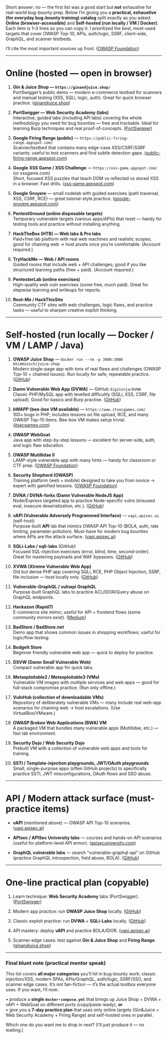 Short answer: no — the first list was a good start but **not** exhaustive for real-world bug-bounty prep. Below I’m giving you a **practical, exhaustive (for everyday bug-bounty training) catalog** split exactly as you asked: **Online (browser-accessible)** and **Self-hosted (run locally / VM / Docker)**. Each item is 1–3 lines so you can copy it. I prioritized the best, most-used targets that cover OWASP Top-10, APIs, auth/logic, SSRF, client-side, GraphQL, and scanner testbeds.

I’ll cite the most important sources up front. ([OWASP Foundation](https://owasp.org/www-project-vulnerable-web-applications-directory/?utm_source=chatgpt.com "OWASP Vulnerable Web Applications Directory"))

---

# Online (hosted — open in browser)

1. **Gin & Juice Shop — `https://ginandjuice.shop/`**  
    PortSwigger’s public demo — modern e-commerce testbed for scanners and manual testing (XSS, SQLi, logic, auth). Great for quick browser practice. ([ginandjuice.shop](https://ginandjuice.shop/?utm_source=chatgpt.com "Gin & Juice Shop: Home"))
    
2. **PortSwigger — Web Security Academy (labs)**  
    Interactive, guided labs (including API labs) covering the whole methodology you need for bug bounties — free and trackable. Ideal for learning Burp techniques and real proof-of-concepts. ([PortSwigger](https://portswigger.net/blog/gin-and-juice-shop-put-your-scanner-to-the-test?utm_source=chatgpt.com "Gin and Juice Shop: put your scanner to the test | Blog"))
    
3. **Google Firing Range (public)** — `https://public-firing-range.appspot.com/`  
    Scanner/testbed that contains many edge-case XSS/CSRF/SSRF variants; useful to test scanners and find subtle detection gaps. ([public-firing-range.appspot.com](https://public-firing-range.appspot.com/?utm_source=chatgpt.com "Firing Range"))
    
4. **Google XSS Game / XSS Challenge** — `https://xss-game.appspot.com/` (or xssgame.com)  
    Short, focused XSS puzzles that teach DOM vs reflected vs stored XSS in a browser. Fast drills. ([xss-game.appspot.com](https://xss-game.appspot.com/?utm_source=chatgpt.com "XSS game - Google App Engine"))
    
5. **Google Gruyere** — small codelab with guided exercises (path traversal, XSS, CSRF, RCE) — great tutorial-style practice. ([google-gruyere.appspot.com](https://google-gruyere.appspot.com/?utm_source=chatgpt.com "Web Application Exploits and Defenses"))
    
6. **PentestGround (online disposable targets)**  
    Temporary vulnerable targets (various apps/APIs) that reset — handy for testing tools and practice without installing anything.
    
7. **HackTheBox (HTB) — Web labs & Pro labs**  
    Paid+free lab platform with real web machines and realistic scopes; good for chaining web → host pivots once you’re comfortable. (Account required.)
    
8. **TryHackMe — Web / API rooms**  
    Guided rooms that include web + API challenges; good if you like structured learning paths (free + paid). (Account required.)
    
9. **PentesterLab (online exercises)**  
    High-quality web vuln exercises (some free, much paid). Great for stepwise learning and writeups for reports.
    
10. **Root-Me / HackThisSite**  
    Community CTF sites with web challenges, logic flaws, and practice tasks — useful to sharpen creative exploit thinking.
    

---

# Self-hosted (run locally — Docker / VM / LAMP / Java)

1. **OWASP Juice Shop** — `docker run --rm -p 3000:3000 bkimminich/juice-shop`  
    Modern single-page app with _tons_ of real flaws and challenges (OWASP Top-10 + chained issues). Run locally for safe, repeatable practice. ([GitHub](https://github.com/vavkamil/awesome-vulnerable-apps?utm_source=chatgpt.com "vavkamil/awesome-vulnerable-apps"))
    
2. **Damn Vulnerable Web App (DVWA)** — GitHub `digininja/DVWA`  
    Classic PHP/MySQL app with levelled difficultly (SQLi, XSS, CSRF, file upload). Good for basics and Burp practise. ([GitHub](https://github.com/digininja/DVWA?utm_source=chatgpt.com "digininja/DVWA: Damn Vulnerable Web Application (DVWA)"))
    
3. **bWAPP (bee-box VM available)** — `https://www.itsecgames.com/`  
    100+ bugs in PHP; includes lessons on file upload, RCE, and many OWASP Top-10 items. Bee-box VM makes setup trivial. ([itsecgames.com](https://www.itsecgames.com/?utm_source=chatgpt.com "bWAPP, a buggy web application!"))
    
4. **OWASP WebGoat**  
    Java app with step-by-step lessons — excellent for server-side, auth, and logic flaw education.
    
5. **OWASP Mutillidae II**  
    LAMP-style vulnerable app with many hints — handy for classroom or CTF prep. ([OWASP Foundation](https://owasp.org/www-project-mutillidae-ii/?utm_source=chatgpt.com "OWASP Mutillidae II"))
    
6. **Security Shepherd (OWASP)**  
    Training platform (web + mobile) designed to take you from novice → expert with gamified lessons. ([OWASP Foundation](https://owasp.org/www-project-security-shepherd/?utm_source=chatgpt.com "OWASP Security Shepherd"))
    
7. **DVNA / DVNA-forks (Damn Vulnerable NodeJS App)**  
    Node/Express targeted app to practice Node-specific vulns (misused eval, insecure deserialization, etc.). ([GitHub](https://github.com/appsecco/dvna?utm_source=chatgpt.com "appsecco/dvna: Damn Vulnerable NodeJS Application"))
    
8. **vAPI (Vulnerable Adversely Programmed Interface)** — `vapi.apisec.ai` (self-host)  
    Purpose-built **API** lab that mimics OWASP API Top-10 (BOLA, auth, rate limiting, parameter pollution). Must-have for modern bug bounties where APIs are the attack surface. ([vapi.apisec.ai](https://vapi.apisec.ai/?utm_source=chatgpt.com "vAPI"))
    
9. **SQLi-Labs / sqli-labs** (GitHub)  
    Focused SQL-injection exercises (error, blind, time, second-order). Great for mastering payloads and WAF bypasses. ([GitHub](https://github.com/Audi-1/sqli-labs?utm_source=chatgpt.com "SQLI labs to test error based, Blind boolean ..."))
    
10. **XVWA (Xtreme Vulnerable Web App)**  
    Old but dense PHP app covering SQLi, RCE, PHP Object Injection, SSRF, file inclusion — host locally only. ([GitHub](https://github.com/s4n7h0/xvwa?utm_source=chatgpt.com "XVWA is a badly coded web application written in PHP ..."))
    
11. **Vulnerable-GraphQL / vulnapi GraphQL**  
    Purpose-built GraphQL labs to practice ACL/IDOR/Query abuse on GraphQL endpoints.
    
12. **Hackazon (Rapid7)**  
    E-commerce site mimic; useful for API + frontend flows (some community mirrors exist). ([Medium](https://cyberrey.medium.com/sql-injection-sqli-hands-on-lab-d049af02b623?utm_source=chatgpt.com "SQL Injection (SQLi) Hands-on Lab | by Cyber Rey - Medium"))
    
13. **BadStore / BadStore.net**  
    Demo app that shows common issues in shopping workflows; useful for logic/flow testing.
    
14. **BodgeIt Store**  
    Beginner friendly vulnerable web app — quick to deploy for practice.
    
15. **DSVW (Damn Small Vulnerable Web)**  
    Compact vulnerable app for quick labs.
    
16. **Metasploitable2 / Metasploitable3 (VMs)**  
    Vulnerable VM images with multiple services and web apps — good for full-stack compromise practice. (Run only offline.)
    
17. **VulnHub (collection of downloadable VMs)**  
    Repository of deliberately vulnerable VMs — many include real web-app scenarios for chaining web → host escalations. (Use VirtualBox/VMware.)
    
18. **OWASP Broken Web Applications (BWA) VM**  
    A packaged VM that bundles many vulnerable apps (Mutillidae, etc.) — fast lab environment.
    
19. **Security Dojo / Web Security Dojo**  
    Prebuilt VM with a collection of vulnerable web apps and tools for training.
    
20. **SSTI / Template-injection playgrounds, JWT/OAuth playgrounds**  
    Small, single-purpose apps (often GitHub projects) to specifically practice SSTI, JWT misconfigurations, OAuth flows and SSO abuse.
    

---

# API / Modern attack surface (must-practice items)

- **vAPI** (mentioned above) — OWASP API Top-10 scenarios. ([vapi.apisec.ai](https://vapi.apisec.ai/?utm_source=chatgpt.com "vAPI"))
    
- **APIsec / APISec University labs** — courses and hands-on API scenarios (useful for platform-level API armor). ([apisecuniversity.com](https://www.apisecuniversity.com/?utm_source=chatgpt.com "APISec University: Free API Security Training for AppSec ..."))
    
- **GraphQL vulnerable labs** — search “vulnerable-graphql-api” on GitHub (practice GraphQL introspection, field abuse, BOLA). ([GitHub](https://github.com/arainho/awesome-api-security?utm_source=chatgpt.com "A collection of awesome API Security tools and resources."))
    

---

# One-line practical plan (copyable)

1. Learn technique: **Web Security Academy** labs (PortSwigger). ([PortSwigger](https://portswigger.net/blog/gin-and-juice-shop-put-your-scanner-to-the-test?utm_source=chatgpt.com "Gin and Juice Shop: put your scanner to the test | Blog"))
    
2. Modern app practice: run **OWASP Juice Shop** locally. ([GitHub](https://github.com/vavkamil/awesome-vulnerable-apps?utm_source=chatgpt.com "vavkamil/awesome-vulnerable-apps"))
    
3. Classic exploit practice: run **DVWA** + **SQLi-Labs** locally. ([GitHub](https://github.com/digininja/DVWA?utm_source=chatgpt.com "digininja/DVWA: Damn Vulnerable Web Application (DVWA)"))
    
4. API mastery: deploy **vAPI** and practice BOLA/IDOR. ([vapi.apisec.ai](https://vapi.apisec.ai/?utm_source=chatgpt.com "vAPI"))
    
5. Scanner edge cases: test against **Gin & Juice Shop** and **Firing Range**. ([ginandjuice.shop](https://ginandjuice.shop/?utm_source=chatgpt.com "Gin & Juice Shop: Home"))
    

---

### Final blunt note (practical mentor speak)

This list covers **all major categories** you’ll hit in bug-bounty work: classic injection/XSS, modern SPAs, APIs/GraphQL, auth/logic, SSRF/SSO, and scanner edge cases. It’s not fan-fiction — it’s the actual toolbox everyone uses. If you want, I’ll now:

• produce a **single `docker-compose.yml`** that brings up Juice Shop + DVWA + vAPI + WebGoat on different ports (copy/paste ready), **or**  
• give you a **7-day practice plan** that uses only online targets (Gin&Juice + Web Security Academy + Firing Range) and self-hosted ones in parallel.

Which one do you want me to drop in next? (I’ll just produce it — no waiting.)